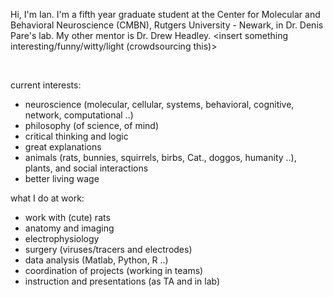 
Hi, I'm Ian. I'm a fifth year graduate student at the Center for Molecular and Behavioral Neuroscience (CMBN), Rutgers University - Newark, in Dr. Denis Pare's lab. My other mentor is Dr. Drew Headley. <insert something interesting/funny/witty/light (crowdsourcing this)>

<br />

current interests:

- neuroscience (molecular, cellular, systems, behavioral, cognitive, network, computational ..)
- philosophy (of science, of mind)
- critical thinking and logic
- great explanations
- animals (rats, bunnies, squirrels, birbs, Cat., doggos, humanity ..), plants, and social interactions
- better living wage


what I do at work: 

- work with (cute) rats
- anatomy and imaging
- electrophysiology
- surgery (viruses/tracers and electrodes)
- data analysis (Matlab, Python, R ..)
- coordination of projects (working in teams)
- instruction and presentations (as TA and in lab)


